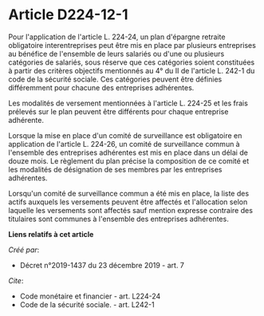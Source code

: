 # Article D224-12-1

Pour l'application de l'article L. 224-24, un plan d'épargne retraite obligatoire interentreprises peut être mis en place par
plusieurs entreprises au bénéfice de l'ensemble de leurs salariés ou d'une ou plusieurs catégories de salariés, sous réserve
que ces catégories soient constituées à partir des critères objectifs mentionnés au 4° du II de l'article L. 242-1 du code de
la sécurité sociale. Ces catégories peuvent être définies différemment pour chacune des entreprises adhérentes. 

Les modalités de versement mentionnées à l'article L. 224-25 et les frais prélevés sur le plan peuvent être différents pour
chaque entreprise adhérente. 

Lorsque la mise en place d'un comité de surveillance est obligatoire en application de l'article L. 224-26, un comité de
surveillance commun à l'ensemble des entreprises adhérentes est mis en place dans un délai de douze mois. Le règlement du
plan précise la composition de ce comité et les modalités de désignation de ses membres par les entreprises adhérentes. 

Lorsqu'un comité de surveillance commun a été mis en place, la liste des actifs auxquels les versements peuvent être affectés
et l'allocation selon laquelle les versements sont affectés sauf mention expresse contraire des titulaires sont communes à
l'ensemble des entreprises adhérentes.

**Liens relatifs à cet article**

_Créé par_:

  - Décret n°2019-1437 du 23 décembre 2019 - art. 7

_Cite_:

  - Code monétaire et financier - art. L224-24
  - Code de la sécurité sociale. - art. L242-1
